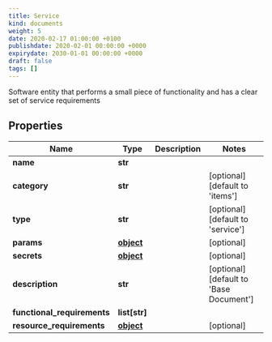 ```yaml
---
title: Service
kind: documents
weight: 5
date: 2020-02-17 01:00:00 +0100
publishdate: 2020-02-01 00:00:00 +0000
expirydate: 2030-01-01 00:00:00 +0000
draft: false
tags: []
---
```

Software entity that performs a small piece of functionality and has a clear set of service requirements

## Properties

Name | Type | Description | Notes
------------ | ------------- | ------------- | -------------
**name** | **str** |  | 
**category** | **str** |  | [optional] [default to 'items']
**type** | **str** |  | [optional] [default to 'service']
**params** | [**object**](.md) |  | [optional] 
**secrets** | [**object**](.md) |  | [optional] 
**description** | **str** |  | [optional] [default to 'Base Document']
**functional_requirements** | **list[str]** |  | 
**resource_requirements** | [**object**](.md) |  | [optional] 